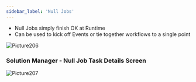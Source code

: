 ```yaml
---
sidebar_label: 'Null Jobs'
---
```


<!--
<audio controls="controls">
  <source type="audio/mp3" src="audiobasic/NullJobs.mp3"></source>
  <p>Your browser does not support the audio element.</p>
</audio>
-->


* Null Jobs simply finish OK at Runtime 
* Can be used to kick off Events or tie together workflows to a single point

![Picture206](/imgbasic/206.png) 

### Solution Manager - Null Job Task Details Screen

![Picture207](/imgbasic/207.png)
